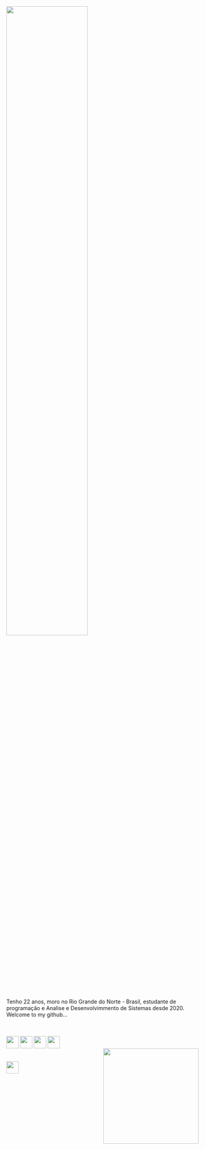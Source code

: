 <img width="65%" style="margin-bottom: 10%;" src="https://user-images.githubusercontent.com/103538940/188474804-bb9d2cd7-7580-4a5c-a6bd-93ceb556efc0.png" alt="">
<div>
<div width="200" >
<p>Tenho 22 anos, moro no Rio Grande do Norte - Brasil, estudante de programação e Analise e Desenvolvimmento de Sistemas desde 2020. Welcome to my github...</p>
<br>
<div style="display: inline_block"><br>
       <img align="center" width="32px" src="https://user-images.githubusercontent.com/103538940/188484486-7837242e-5cb6-4d46-b8fb-2e4881b8d1f2.png" alt="">
       <img align="center" width="32px" src="https://user-images.githubusercontent.com/103538940/188488333-8ef4c507-c7fe-4d51-8494-6b4b0653ae84.png" alt="">
       <img align="center" width="32px"  src="https://user-images.githubusercontent.com/103538940/188488430-af79842c-b701-468a-b4a5-bb358a73e06f.png" alt="">
       <img align="center" width="32px" src="https://user-images.githubusercontent.com/103538940/188488481-d4c5c180-d2de-44b5-b226-88062cb8ec7c.png" alt="">
</div>
<img align=right width="250px" src="https://user-images.githubusercontent.com/103538940/188489124-c9995e28-952d-4a49-b529-eb4b944fa9c7.png" alt="">
</div>
<br><br>
<div style="display: inline_block">
<img width="32px" src="https://user-images.githubusercontent.com/103538940/188491636-8bf386b4-a7af-458e-b3d9-fe89a644a631.svg" alt="">
<img  src="https://user-images.githubusercontent.com/103538940/188491642-8bf613be-129f-40ef-8a1f-03387d2ab54b.svg" alt="">
</div>
<br><br>
<img   src="https://github-readme-stats.vercel.app/api?username=claudianeCS&show_icons=true&theme=cobalt" alt="">
<br><br>
<img   src="https://github-readme-stats.vercel.app/api/pin/?username=claudianeCS&repo=github-readme-stats&theme=cobalt" alt="">
<br><br>

</div>
       




